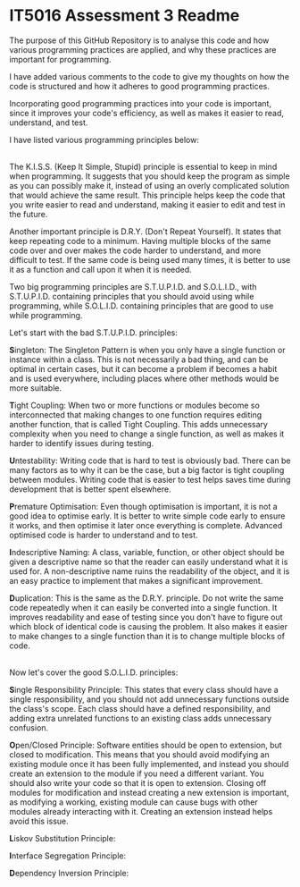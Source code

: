 # IT5016 Assessment 3 Readme

The purpose of this GitHub Repository is to analyse this code and how various programming practices are applied, and why these practices are important for programming.

I have added various comments to the code to give my thoughts on how the code is structured and how it adheres to good programming practices.

Incorporating good programming practices into your code is important, since it improves your code's efficiency, as well as makes it easier to read, understand, and test.

I have listed various programming principles below:
<br/>  <br/>

The K.I.S.S. (Keep It Simple, Stupid) principle is essential to keep in mind when programming. It suggests that you should keep the program as simple as you can possibly make it, instead of using an overly complicated solution that would achieve the same result. This principle helps keep the code that you write easier to read and understand, making it easier to edit and test in the future.

Another important principle is D.R.Y. (Don't Repeat Yourself). It states that keep repeating code to a minimum. Having multiple blocks of the same code over and over makes the code harder to understand, and more difficult to test. If the same code is being used many times, it is better to use it as a function and call upon it when it is needed.

Two big programming principles are S.T.U.P.I.D. and S.O.L.I.D., with S.T.U.P.I.D. containing principles that you should avoid using while programming, while S.O.L.I.D. containing principles that are good to use while programming.

Let's start with the bad S.T.U.P.I.D. principles:

**S**ingleton: The Singleton Pattern is when you only have a single function or instance within a class. This is not necessarily a bad thing, and can be optimal in certain cases, but it can become a problem if becomes a habit and is used everywhere, including places where other methods would be more suitable.

**T**ight Coupling: When two or more functions or modules become so interconnected that making changes to one function requires editing another function, that is called Tight Coupling. This adds unnecessary complexity when you need to change a single function, as well as makes it harder to identify issues during testing.

**U**ntestability: Writing code that is hard to test is obviously bad. There can be many factors as to why it can be the case, but a big factor is tight coupling between modules. Writing code that is easier to test helps saves time during development that is better spent elsewhere.

**P**remature Optimisation: Even though optimisation is important, it is not a good idea to optimise early. It is better to write simple code early to ensure it works, and then optimise it later once everything is complete. Advanced optimised code is harder to understand and to test.

**I**ndescriptive Naming: A class, variable, function, or other object should be given a descriptive name so that the reader can easily understand what it is used for. A non-descriptive name ruins the readability of the object, and it is an easy practice to implement that makes a significant improvement.

**D**uplication: This is the same as the D.R.Y. principle. Do not write the same code repeatedly when it can easily be converted into a single function. It improves readability and ease of testing since you don't have to figure out which block of identical code is causing the problem. It also makes it easier to make changes to a single function than it is to change multiple blocks of code.
<br/>  <br/>

Now let's cover the good S.O.L.I.D. principles:

**S**ingle Responsibility Principle: This states that every class should have a single responsibility, and you should not add unnecessary functions outside the class's scope. Each class should have a defined responsibility, and adding extra unrelated functions to an existing class adds unnecessary confusion.

**O**pen/Closed Principle: Software entities should be open to extension, but closed to modification. This means that you should avoid modifying an existing module once it has been fully implemented, and instead you should create an extension to the module if you need a different variant. You should also write your code so that it is open to extension. Closing off modules for modification and instead creating a new extension is important, as modifying a working, existing module can cause bugs with other modules already interacting with it. Creating an extension instead helps avoid this issue.

**L**iskov Substitution Principle:

**I**nterface Segregation Principle:

**D**ependency Inversion Principle:



